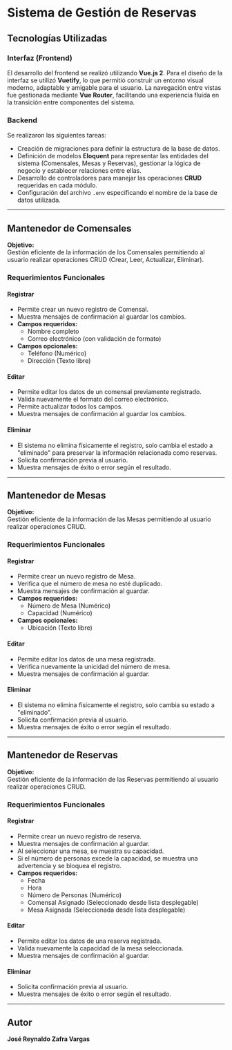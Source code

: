 # Sistema de Gestión de Reservas

## Tecnologías Utilizadas

### Interfaz (Frontend)
El desarrollo del frontend se realizó utilizando **Vue.js 2**. Para el diseño de la interfaz se utilizó **Vuetify**, lo que permitió construir un entorno visual moderno, adaptable y amigable para el usuario. La navegación entre vistas fue gestionada mediante **Vue Router**, facilitando una experiencia fluida en la transición entre componentes del sistema.

### Backend
Se realizaron las siguientes tareas:
- Creación de migraciones para definir la estructura de la base de datos.
- Definición de modelos **Eloquent** para representar las entidades del sistema (Comensales, Mesas y Reservas), gestionar la lógica de negocio y establecer relaciones entre ellas.
- Desarrollo de controladores para manejar las operaciones **CRUD** requeridas en cada módulo.
- Configuración del archivo `.env` especificando el nombre de la base de datos utilizada.

---

## Mantenedor de Comensales

**Objetivo:**  
Gestión eficiente de la información de los Comensales permitiendo al usuario realizar operaciones CRUD (Crear, Leer, Actualizar, Eliminar).

### Requerimientos Funcionales

#### Registrar
- Permite crear un nuevo registro de Comensal.
- Muestra mensajes de confirmación al guardar los cambios.
- **Campos requeridos:**
  - Nombre completo
  - Correo electrónico (con validación de formato)
- **Campos opcionales:**
  - Teléfono (Numérico)
  - Dirección (Texto libre)

#### Editar
- Permite editar los datos de un comensal previamente registrado.
- Valida nuevamente el formato del correo electrónico.
- Permite actualizar todos los campos.
- Muestra mensajes de confirmación al guardar los cambios.

#### Eliminar
- El sistema no elimina físicamente el registro, solo cambia el estado a "eliminado" para preservar la información relacionada como reservas.
- Solicita confirmación previa al usuario.
- Muestra mensajes de éxito o error según el resultado.

---

## Mantenedor de Mesas

**Objetivo:**  
Gestión eficiente de la información de las Mesas permitiendo al usuario realizar operaciones CRUD.

### Requerimientos Funcionales

#### Registrar
- Permite crear un nuevo registro de Mesa.
- Verifica que el número de mesa no esté duplicado.
- Muestra mensajes de confirmación al guardar.
- **Campos requeridos:**
  - Número de Mesa (Numérico)
  - Capacidad (Numérico)
- **Campos opcionales:**
  - Ubicación (Texto libre)

#### Editar
- Permite editar los datos de una mesa registrada.
- Verifica nuevamente la unicidad del número de mesa.
- Muestra mensajes de confirmación al guardar.

#### Eliminar
- El sistema no elimina físicamente el registro, solo cambia su estado a "eliminado".
- Solicita confirmación previa al usuario.
- Muestra mensajes de éxito o error según el resultado.

---

## Mantenedor de Reservas

**Objetivo:**  
Gestión eficiente de la información de las Reservas permitiendo al usuario realizar operaciones CRUD.

### Requerimientos Funcionales

#### Registrar
- Permite crear un nuevo registro de reserva.
- Muestra mensajes de confirmación al guardar.
- Al seleccionar una mesa, se muestra su capacidad.
- Si el número de personas excede la capacidad, se muestra una advertencia y se bloquea el registro.
- **Campos requeridos:**
  - Fecha
  - Hora
  - Número de Personas (Numérico)
  - Comensal Asignado (Seleccionado desde lista desplegable)
  - Mesa Asignada (Seleccionada desde lista desplegable)

#### Editar
- Permite editar los datos de una reserva registrada.
- Valida nuevamente la capacidad de la mesa seleccionada.
- Muestra mensajes de confirmación al guardar.

#### Eliminar
- Solicita confirmación previa al usuario.
- Muestra mensajes de éxito o error según el resultado.

---

## Autor

**José Reynaldo Zafra Vargas**

